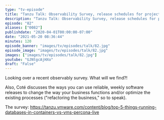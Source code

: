 ```yaml
---
type: "tv-episode"
title: "Tanzu Talk: Observability Survey, release schedules for project vs. product"
description: "Tanzu Talk: Observability Survey, release schedules for project vs. product"
episode: "82"
aliases: ["0082"]
publishdate: "2020-04-01T00:00:00-07:00"
date: "2021-05-20 08:36:44"
minutes: 120
episode_banner: "images/tv/episodes/talk/82.jpg"
episode_image: "images/tv/episodes/talk/82.jpg"
images: ["images/tv/episodes/talk/82.jpg"]
youtube: "GJNtgcAjHXo"
draft: "False"
---
```


Looking over a recent observably survey. What will we find?!

Also, Coté discusses the ways you can use reliable, weekly software releases to change the way your business functions and/or optimize the existing processes ("refactoring the business," so to speak).

The survey: https://tanzu.vmware.com/content/blog/top-5-things-running-databases-in-containers-vs-vms-percona-live